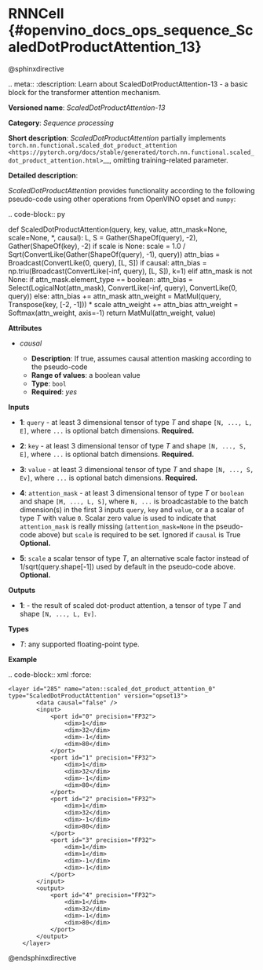 # RNNCell  {#openvino_docs_ops_sequence_ScaledDotProductAttention_13}

@sphinxdirective

.. meta::
  :description: Learn about ScaledDotProductAttention-13 - a basic block for the transformer attention mechanism.

**Versioned name**: *ScaledDotProductAttention-13*

**Category**: *Sequence processing*

**Short description**: *ScaledDotProductAttention* partially implements
`torch.nn.functional.scaled_dot_product_attention <https://pytorch.org/docs/stable/generated/torch.nn.functional.scaled_dot_product_attention.html>`__,
omitting training-related parameter.

**Detailed description**:

*ScaledDotProductAttention* provides functionality according to the following pseudo-code using other operations from OpenVINO opset and ``numpy``:

.. code-block:: py

def ScaledDotProductAttention(query, key, value, attn_mask=None, scale=None, *, causal):
    L, S = Gather(ShapeOf(query), -2), Gather(ShapeOf(key), -2)
    if scale is None:
        scale = 1.0 / Sqrt(ConvertLike(Gather(ShapeOf(query), -1), query))
    attn_bias = Broadcast(ConvertLike(0, query), [L, S])
    if causal:
        attn_bias = np.triu(Broadcast(ConvertLike(-inf, query), [L, S]), k=1)
    elif attn_mask is not None:
        if attn_mask.element_type == boolean:
            attn_bias = Select(LogicalNot(attn_mask), ConvertLike(-inf, query), ConvertLike(0, query))
        else:
            attn_bias += attn_mask
    attn_weight = MatMul(query, Transpose(key, [-2, -1])) * scale
    attn_weight += attn_bias
    attn_weight = Softmax(attn_weight, axis=-1)
    return MatMul(attn_weight, value)

**Attributes**

* *causal*

  * **Description**: If true, assumes causal attention masking according to the pseudo-code
  * **Range of values**: a boolean value
  * **Type**: ``bool``
  * **Required**: *yes*

**Inputs**

* **1**: ``query`` - at least 3 dimensional tensor of type *T* and shape ``[N, ..., L, E]``, where ``...`` is optional batch dimensions. **Required.**

* **2**: ``key`` - at least 3 dimensional tensor of type *T* and shape ``[N, ..., S, E]``, where ``...`` is optional batch dimensions. **Required.**

* **3**: ``value`` - at least 3 dimensional tensor of type *T* and shape ``[N, ..., S, Ev]``, where ``...`` is optional batch dimensions. **Required.**

* **4**: ``attention_mask`` - at least 3 dimensional tensor of type *T* or ``boolean`` and shape ``[M, ..., L, S]``, where ``N, ...`` is broadcastable to the batch dimension(s) in the first 3 inputs ``query``, ``key`` and ``value``, or a a scalar of type *T* with value ``0``. Scalar zero value is used to indicate that `attention_mask` is really missing (``attention_mask=None`` in the pseudo-code above) but ``scale`` is required to be set.
          Ignored if ``causal`` is True  **Optional.**

* **5**: ``scale`` a scalar tensor of type *T*, an alternative scale factor instead of 1/sqrt(query.shape[-1]) used by default in the pseudo-code above. **Optional.**

**Outputs**

* **1**: - the result of scaled dot-product attention, a tensor of type *T* and shape ``[N, ..., L, Ev]``.

**Types**

* *T*: any supported floating-point type.

**Example**

.. code-block:: xml
   :force:

    <layer id="285" name="aten::scaled_dot_product_attention_0" type="ScaledDotProductAttention" version="opset13">
			<data causal="false" />
			<input>
				<port id="0" precision="FP32">
					<dim>1</dim>
					<dim>32</dim>
					<dim>-1</dim>
					<dim>80</dim>
				</port>
				<port id="1" precision="FP32">
					<dim>1</dim>
					<dim>32</dim>
					<dim>-1</dim>
					<dim>80</dim>
				</port>
				<port id="2" precision="FP32">
					<dim>1</dim>
					<dim>32</dim>
					<dim>-1</dim>
					<dim>80</dim>
				</port>
				<port id="3" precision="FP32">
					<dim>1</dim>
					<dim>1</dim>
					<dim>-1</dim>
					<dim>-1</dim>
				</port>
			</input>
			<output>
				<port id="4" precision="FP32">
					<dim>1</dim>
					<dim>32</dim>
					<dim>-1</dim>
					<dim>80</dim>
				</port>
			</output>
		</layer>

@endsphinxdirective
